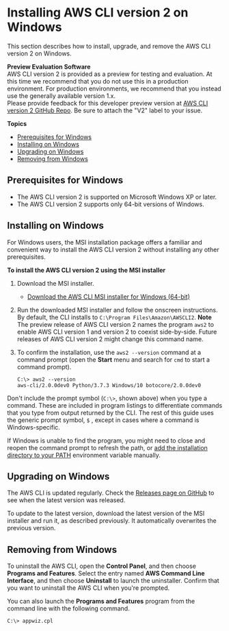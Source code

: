 # Installing AWS CLI version 2 on Windows<a name="install-cliv2-windows"></a>

This section describes how to install, upgrade, and remove the AWS CLI version 2 on Windows\.

**Preview Evaluation Software**  
AWS CLI version 2 is provided as a preview for testing and evaluation\. At this time we recommend that you do not use this in a production environment\. For production environments, we recommend that you instead use the generally available version 1\.x\.  
Please provide feedback for this developer preview version at [AWS CLI version 2 GitHub Repo](https://github.com/aws/aws-cli/issues?q=is%3Aopen+is\%3Aissue+label%3Av2)\. Be sure to attach the "V2" label to your issue\.

**Topics**
+ [Prerequisites for Windows](#cliv2-windows-prereq)
+ [Installing on Windows](#cliv2-windows-install)
+ [Upgrading on Windows](#cliv2-windows-upgrade)
+ [Removing from Windows](#cliv2-windows-remove)

## Prerequisites for Windows<a name="cliv2-windows-prereq"></a>
+ The AWS CLI version 2 is supported on Microsoft Windows XP or later\.
+ The AWS CLI version 2 supports only 64\-bit versions of Windows\.

## Installing on Windows<a name="cliv2-windows-install"></a>

For Windows users, the MSI installation package offers a familiar and convenient way to install the AWS CLI version 2 without installing any other prerequisites\.

**To install the AWS CLI version 2 using the MSI installer**

1. Download the MSI installer\.
   + [Download the AWS CLI MSI installer for Windows \(64\-bit\)](https://d1vvhvl2y92vvt.cloudfront.net/AWSCLIV2.msi)

1. Run the downloaded MSI installer and follow the onscreen instructions\. By default, the CLI installs to `C:\Program Files\Amazon\AWSCLI2`\.
**Note**  
The preview release of AWS CLI version 2 names the program `aws2` to enable AWS CLI version 1 and version 2 to coexist side\-by\-side\. Future releases of AWS CLI version 2 might change this command name\.

1. To confirm the installation, use the `aws2 --version` command at a command prompt \(open the **Start** menu and search for `cmd` to start a command prompt\)\.

   ```
   C:\> aws2 --version
   aws-cli/2.0.0dev0 Python/3.7.3 Windows/10 botocore/2.0.0dev0
   ```

Don't include the prompt symbol \(`C:\>`, shown above\) when you type a command\. These are included in program listings to differentiate commands that you type from output returned by the CLI\. The rest of this guide uses the generic prompt symbol, `$` , except in cases where a command is Windows\-specific\.

If Windows is unable to find the program, you might need to close and reopen the command prompt to refresh the path, or [add the installation directory to your PATH](install-windows.md#awscli-install-windows-path) environment variable manually\.

## Upgrading on Windows<a name="cliv2-windows-upgrade"></a>

The AWS CLI is updated regularly\. Check the [Releases page on GitHub](https://github.com/aws/aws-cli/releases) to see when the latest version was released\. 

To update to the latest version, download the latest version of the MSI installer and run it, as described previously\. It automatically overwrites the previous version\.

## Removing from Windows<a name="cliv2-windows-remove"></a>

To uninstall the AWS CLI, open the **Control Panel**, and then choose **Programs and Features**\. Select the entry named **AWS Command Line Interface**, and then choose **Uninstall** to launch the uninstaller\. Confirm that you want to uninstall the AWS CLI when you're prompted\.

You can also launch the **Programs and Features** program from the command line with the following command\.

```
C:\> appwiz.cpl
```
